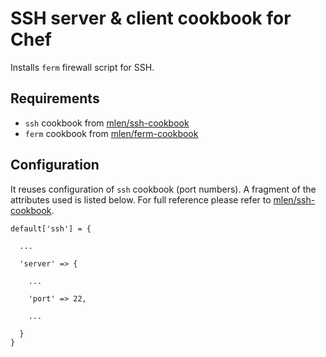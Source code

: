 # SSH server & client cookbook for Chef

Installs `ferm` firewall script for SSH.

## Requirements

* `ssh` cookbook from [mlen/ssh-cookbook](https://github.com/mlen/ssh-cookbook)
* `ferm` cookbook from [mlen/ferm-cookbook](https://github.com/mlen/ferm-cookbook)

## Configuration

It reuses configuration of `ssh` cookbook (port numbers). A fragment of the
attributes used is listed below. For full reference please refer to
[mlen/ssh-cookbook](https://github.com/mlen/ssh-cookbook).

    default['ssh'] = {

      ...

      'server' => {

        ...

        'port' => 22,

        ...

      }
    }

